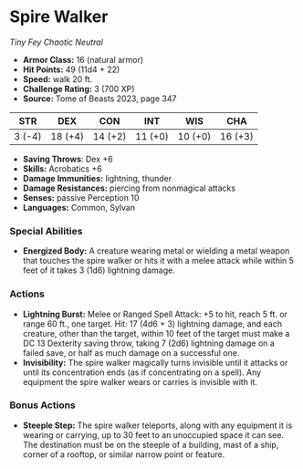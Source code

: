# Spire Walker

*Tiny* *Fey* *Chaotic Neutral*

- **Armor Class:** 16 (natural armor)
- **Hit Points:** 49 (11d4 + 22)
- **Speed:** walk 20 ft.
- **Challenge Rating:** 3 (700 XP)
- **Source:** Tome of Beasts 2023, page 347

| STR | DEX | CON | INT | WIS | CHA |
| --- | --- | --- | --- | --- | --- |
| 3 (-4) | 18 (+4) | 14 (+2) | 11 (+0) | 10 (+0) | 16 (+3) |

- **Saving Throws**: Dex +6
- **Skills:** Acrobatics +6
- **Damage Immunities:** lightning, thunder
- **Damage Resistances:** piercing from nonmagical attacks
- **Senses:** passive Perception 10
- **Languages:** Common, Sylvan

### Special Abilities

- **Energized Body:** A creature wearing metal or wielding a metal weapon that touches the spire walker or hits it with a melee attack while within 5 feet of it takes 3 (1d6) lightning damage.

### Actions

- **Lightning Burst:** Melee or Ranged Spell Attack: +5 to hit, reach 5 ft. or range 60 ft., one target. Hit: 17 (4d6 + 3) lightning damage, and each creature, other than the target, within 10 feet of the target must make a DC 13 Dexterity saving throw, taking 7 (2d6) lightning damage on a failed save, or half as much damage on a successful one.
- **Invisibility:** The spire walker magically turns invisible until it attacks or until its concentration ends (as if concentrating on a spell). Any equipment the spire walker wears or carries is invisible with it.

### Bonus Actions

- **Steeple Step:** The spire walker teleports, along with any equipment it is wearing or carrying, up to 30 feet to an unoccupied space it can see. The destination must be on the steeple of a building, mast of a ship, corner of a rooftop, or similar narrow point or feature.
